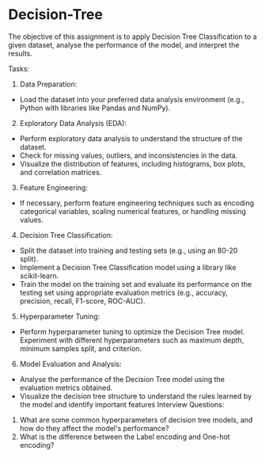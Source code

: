 # Decision-Tree
The objective of this assignment is to apply Decision Tree Classification to a given dataset, analyse the performance of the model, and interpret the results.

Tasks:
1. Data Preparation:
* Load the dataset into your preferred data analysis environment (e.g., Python with libraries like Pandas and NumPy).
2. Exploratory Data Analysis (EDA):
* Perform exploratory data analysis to understand the structure of the dataset.
* Check for missing values, outliers, and inconsistencies in the data.
* Visualize the distribution of features, including histograms, box plots, and correlation matrices.
3. Feature Engineering:
* If necessary, perform feature engineering techniques such as encoding categorical variables, scaling numerical features, or handling missing values.
4. Decision Tree Classification:
* Split the dataset into training and testing sets (e.g., using an 80-20 split).
* Implement a Decision Tree Classification model using a library like scikit-learn.
* Train the model on the training set and evaluate its performance on the testing set using appropriate evaluation metrics (e.g., accuracy, precision, recall, F1-score, ROC-AUC).
5. Hyperparameter Tuning:
* Perform hyperparameter tuning to optimize the Decision Tree model. Experiment with different hyperparameters such as maximum depth, minimum samples split, and criterion.
6. Model Evaluation and Analysis:
* Analyse the performance of the Decision Tree model using the evaluation metrics obtained.
* Visualize the decision tree structure to understand the rules learned by the model and identify important features
Interview Questions:
1. What are some common hyperparameters of decision tree models, and how do they affect the model's performance?
2. What is the difference between the Label encoding and One-hot encoding?



